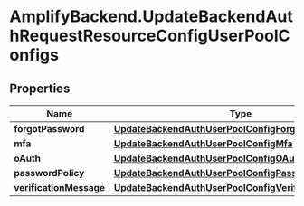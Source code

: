 # AmplifyBackend.UpdateBackendAuthRequestResourceConfigUserPoolConfigs

## Properties

Name | Type | Description | Notes
------------ | ------------- | ------------- | -------------
**forgotPassword** | [**UpdateBackendAuthUserPoolConfigForgotPassword**](UpdateBackendAuthUserPoolConfigForgotPassword.md) |  | [optional] 
**mfa** | [**UpdateBackendAuthUserPoolConfigMfa**](UpdateBackendAuthUserPoolConfigMfa.md) |  | [optional] 
**oAuth** | [**UpdateBackendAuthUserPoolConfigOAuth**](UpdateBackendAuthUserPoolConfigOAuth.md) |  | [optional] 
**passwordPolicy** | [**UpdateBackendAuthUserPoolConfigPasswordPolicy**](UpdateBackendAuthUserPoolConfigPasswordPolicy.md) |  | [optional] 
**verificationMessage** | [**UpdateBackendAuthUserPoolConfigVerificationMessage**](UpdateBackendAuthUserPoolConfigVerificationMessage.md) |  | [optional] 


